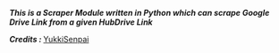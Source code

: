 <b><i>This is a Scraper Module written in Python which can scrape Google Drive Link from a given HubDrive Link</i></b><br>

<b><i>Credits : </i></b>[YukkiSenpai](https://t.me/YukkiSenpai)